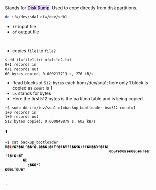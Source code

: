 
</br>

Stands for <mark style="background: #D2B3FFA6;">Disk Dump</mark>.
Used to copy directly from disk partitions.

```bash ln:False
dd if=/dev/sda1 of=/dev/sdb1
```
- `if` input file
- `of` output file

</br>

- copies `file1` to `file2`
```bash ln:False
$ dd if=file1.txt of=file2.txt
0+1 records in
0+1 records out
60 bytes copied, 0.000217713 s, 276 kB/s
```

- Read blocks of `512 bytes` each from /dev/sda1; here only 1 block is copied as `count` is 1
-  `bs` stands for bytes
-  Here the first 512 bytes is the partition table and is being copied
```bash ln:False
~$ sudo dd if=/dev/sda1 of=backup_bootloader bs=512 count=1
1+0 records in
1+0 records out
512 bytes copied, 0.000849879 s, 602 kB/s
```
⬇️
```bash
~$ cat backup_bootloader
R�(V�3��L^��f�-����|�tFf�f�Mf1��9�)ff�U��Df�f�L
                                               �DpP�D�B����p�hf�Ef      ���f�f1�f�4�T
f1�f�t�T
        �D
          ;���*D
���Lf�U�T
.
.
.
```
